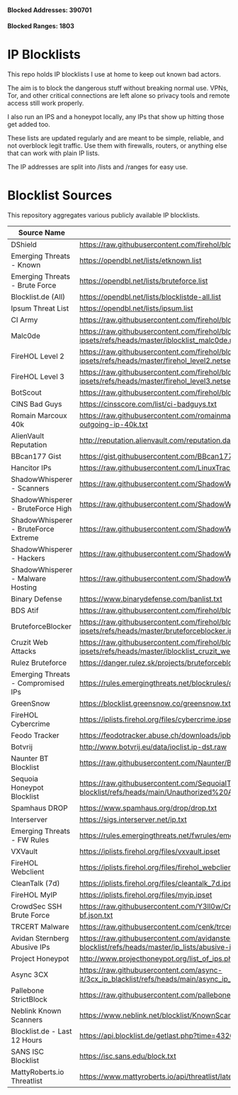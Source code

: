 #### Blocked Addresses: 390701
#### Blocked Ranges: 1803

# IP Blocklists

This repo holds IP blocklists I use at home to keep out known bad actors. 

The aim is to block the dangerous stuff without breaking normal use. VPNs, Tor, and other critical connections are left alone so privacy tools and remote access still work properly.

I also run an IPS and a honeypot locally, any IPs that show up hitting those get added too.

These lists are updated regularly and are meant to be simple, reliable, and not overblock legit traffic. Use them with firewalls, routers, or anything else that can work with plain IP lists.

The IP addresses are split into /lists and /ranges for easy use. 

# Blocklist Sources

This repository aggregates various publicly available IP blocklists.

| Source Name                        | URL |
|-----------------------------------|-----|
| DShield                           | https://raw.githubusercontent.com/firehol/blocklist-ipsets/refs/heads/master/dshield.netset |
| Emerging Threats - Known          | https://opendbl.net/lists/etknown.list |
| Emerging Threats - Brute Force    | https://opendbl.net/lists/bruteforce.list |
| Blocklist.de (All)                | https://opendbl.net/lists/blocklistde-all.list |
| Ipsum Threat List                 | https://opendbl.net/lists/ipsum.list |
| CI Army                           | https://raw.githubusercontent.com/firehol/blocklist-ipsets/refs/heads/master/ciarmy.ipset |
| Malc0de                           | https://raw.githubusercontent.com/firehol/blocklist-ipsets/refs/heads/master/iblocklist_malc0de.netset |
| FireHOL Level 2                   | https://raw.githubusercontent.com/firehol/blocklist-ipsets/refs/heads/master/firehol_level2.netset |
| FireHOL Level 3                   | https://raw.githubusercontent.com/firehol/blocklist-ipsets/refs/heads/master/firehol_level3.netset |
| BotScout                          | https://raw.githubusercontent.com/firehol/blocklist-ipsets/refs/heads/master/botscout.ipset |
| CINS Bad Guys                     | https://cinsscore.com/list/ci-badguys.txt |
| Romain Marcoux 40k                | https://raw.githubusercontent.com/romainmarcoux/malicious-outgoing-ip/refs/heads/main/full-outgoing-ip-40k.txt |
| AlienVault Reputation             | http://reputation.alienvault.com/reputation.data |
| BBcan177 Gist                     | https://gist.githubusercontent.com/BBcan177/bf29d47ea04391cb3eb0/raw/ |
| Hancitor IPs                      | https://raw.githubusercontent.com/LinuxTracker/Blocklists/master/HancitorIPs.txt |
| ShadowWhisperer - Scanners       | https://raw.githubusercontent.com/ShadowWhisperer/IPs/refs/heads/master/Other/Scanners |
| ShadowWhisperer - BruteForce High| https://raw.githubusercontent.com/ShadowWhisperer/IPs/refs/heads/master/BruteForce/High |
| ShadowWhisperer - BruteForce Extreme | https://raw.githubusercontent.com/ShadowWhisperer/IPs/refs/heads/master/BruteForce/Extreme |
| ShadowWhisperer - Hackers        | https://raw.githubusercontent.com/ShadowWhisperer/IPs/refs/heads/master/Malware/Hackers |
| ShadowWhisperer - Malware Hosting| https://raw.githubusercontent.com/ShadowWhisperer/IPs/refs/heads/master/Malware/Hosting |
| Binary Defense                    | https://www.binarydefense.com/banlist.txt |
| BDS Atif                          | https://raw.githubusercontent.com/firehol/blocklist-ipsets/refs/heads/master/bds_atif.ipset |
| BruteforceBlocker                | https://raw.githubusercontent.com/firehol/blocklist-ipsets/refs/heads/master/bruteforceblocker.ipset |
| Cruzit Web Attacks                | https://raw.githubusercontent.com/firehol/blocklist-ipsets/refs/heads/master/iblocklist_cruzit_web_attacks.netset |
| Rulez Bruteforce                  | https://danger.rulez.sk/projects/bruteforceblocker/blist.php |
| Emerging Threats - Compromised IPs| https://rules.emergingthreats.net/blockrules/compromised-ips.txt |
| GreenSnow                         | https://blocklist.greensnow.co/greensnow.txt |
| FireHOL Cybercrime                | https://iplists.firehol.org/files/cybercrime.ipset |
| Feodo Tracker                     | https://feodotracker.abuse.ch/downloads/ipblocklist_aggressive.txt |
| Botvrij                           | http://www.botvrij.eu/data/ioclist.ip-dst.raw |
| Naunter BT Blocklist              | https://raw.githubusercontent.com/Naunter/BT_BlockLists/refs/heads/master/list_1.txt |
| Sequoia Honeypot Blocklist        | https://raw.githubusercontent.com/SequoiaIT-Devs/honeypot-blocklist/refs/heads/main/Unauthorized%20Access%20Blocklist |
| Spamhaus DROP                     | https://www.spamhaus.org/drop/drop.txt |
| Interserver                       | https://sigs.interserver.net/ip.txt |
| Emerging Threats - FW Rules       | https://rules.emergingthreats.net/fwrules/emerging-Block-IPs.txt |
| VXVault                           | https://iplists.firehol.org/files/vxvault.ipset |
| FireHOL Webclient                 | https://iplists.firehol.org/files/firehol_webclient.netset |
| CleanTalk (7d)                    | https://iplists.firehol.org/files/cleantalk_7d.ipset |
| FireHOL MyIP                      | https://iplists.firehol.org/files/myip.ipset |
| CrowdSec SSH Brute Force          | https://raw.githubusercontent.com/Y3ll0w/CrowdSec-CAPI-Decisions/refs/heads/main/ssh-bf.json.txt |
| TRCERT Malware                    | https://raw.githubusercontent.com/cenk/trcert-malware/refs/heads/main/trcert-ips.txt |
| Avidan Sternberg Abusive IPs      | https://raw.githubusercontent.com/avidansternberg/project-blocklist/refs/heads/master/ip_lists/abusive-ips.v4.csv |
| Project Honeypot                  | http://www.projecthoneypot.org/list_of_ips.php?rss=1 |
| Async 3CX                         | https://raw.githubusercontent.com/async-it/3cx_ip_blacklist/refs/heads/main/async_ip_blacklist.json |
| Pallebone StrictBlock             | https://raw.githubusercontent.com/pallebone/StrictBlockPAllebone/master/BlockIP.txt |
| Neblink Known Scanners            | https://www.neblink.net/blocklist/KnownScanners.txt |
| Blocklist.de - Last 12 Hours      | https://api.blocklist.de/getlast.php?time=43200 |
| SANS ISC Blocklist                | https://isc.sans.edu/block.txt |
| MattyRoberts.io Threatlist        | https://www.mattyroberts.io/api/threatlist/latest |
